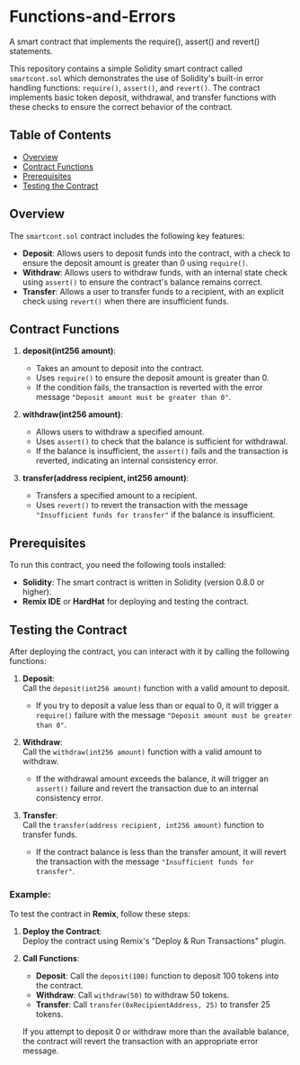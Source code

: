 # Functions-and-Errors
A smart contract that implements the require(), assert() and revert() statements.


This repository contains a simple Solidity smart contract called `smartcont.sol` which demonstrates the use of Solidity's built-in error handling functions: `require()`, `assert()`, and `revert()`. The contract implements basic token deposit, withdrawal, and transfer functions with these checks to ensure the correct behavior of the contract.

## Table of Contents

- [Overview](#overview)
- [Contract Functions](#contract-functions)
- [Prerequisites](#prerequisites)
- [Testing the Contract](#testing-the-contract)

## Overview

The `smartcont.sol` contract includes the following key features:
- **Deposit**: Allows users to deposit funds into the contract, with a check to ensure the deposit amount is greater than 0 using `require()`.
- **Withdraw**: Allows users to withdraw funds, with an internal state check using `assert()` to ensure the contract's balance remains correct.
- **Transfer**: Allows a user to transfer funds to a recipient, with an explicit check using `revert()` when there are insufficient funds.

## Contract Functions

1. **deposit(int256 amount)**:  
   - Takes an amount to deposit into the contract.  
   - Uses `require()` to ensure the deposit amount is greater than 0.  
   - If the condition fails, the transaction is reverted with the error message `"Deposit amount must be greater than 0"`.

2. **withdraw(int256 amount)**:  
   - Allows users to withdraw a specified amount.  
   - Uses `assert()` to check that the balance is sufficient for withdrawal.
   - If the balance is insufficient, the `assert()` fails and the transaction is reverted, indicating an internal consistency error.

3. **transfer(address recipient, int256 amount)**:  
   - Transfers a specified amount to a recipient.  
   - Uses `revert()` to revert the transaction with the message `"Insufficient funds for transfer"` if the balance is insufficient.

## Prerequisites

To run this contract, you need the following tools installed:

- **Solidity**: The smart contract is written in Solidity (version 0.8.0 or higher).
- **Remix IDE** or **HardHat** for deploying and testing the contract.

## Testing the Contract

After deploying the contract, you can interact with it by calling the following functions:

1. **Deposit**:  
   Call the `deposit(int256 amount)` function with a valid amount to deposit.  
   - If you try to deposit a value less than or equal to 0, it will trigger a `require()` failure with the message `"Deposit amount must be greater than 0"`.

2. **Withdraw**:  
   Call the `withdraw(int256 amount)` function with a valid amount to withdraw.  
   - If the withdrawal amount exceeds the balance, it will trigger an `assert()` failure and revert the transaction due to an internal consistency error.

3. **Transfer**:  
   Call the `transfer(address recipient, int256 amount)` function to transfer funds.  
   - If the contract balance is less than the transfer amount, it will revert the transaction with the message `"Insufficient funds for transfer"`.

### Example:

To test the contract in **Remix**, follow these steps:

1. **Deploy the Contract**:  
   Deploy the contract using Remix's "Deploy & Run Transactions" plugin.

2. **Call Functions**:  
   - **Deposit**: Call the `deposit(100)` function to deposit 100 tokens into the contract.
   - **Withdraw**: Call `withdraw(50)` to withdraw 50 tokens.
   - **Transfer**: Call `transfer(0xRecipientAddress, 25)` to transfer 25 tokens.

   If you attempt to deposit 0 or withdraw more than the available balance, the contract will revert the transaction with an appropriate error message.

